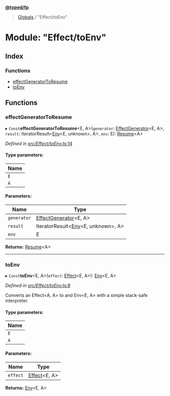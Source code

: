 **[@typed/fp](../README.md)**

> [Globals](../globals.md) / "Effect/toEnv"

# Module: "Effect/toEnv"

## Index

### Functions

* [effectGeneratorToResume](_effect_toenv_.md#effectgeneratortoresume)
* [toEnv](_effect_toenv_.md#toenv)

## Functions

### effectGeneratorToResume

▸ `Const`**effectGeneratorToResume**\<E, A>(`generator`: [EffectGenerator](_effect_effect_.md#effectgenerator)\<E, A>, `result`: IteratorResult\<[Env](_effect_effect_.md#env)\<E, unknown>, A>, `env`: E): [Resume](_resume_resume_.md#resume)\<A>

*Defined in [src/Effect/toEnv.ts:14](https://github.com/TylorS/typed-fp/blob/8639976/src/Effect/toEnv.ts#L14)*

#### Type parameters:

Name |
------ |
`E` |
`A` |

#### Parameters:

Name | Type |
------ | ------ |
`generator` | [EffectGenerator](_effect_effect_.md#effectgenerator)\<E, A> |
`result` | IteratorResult\<[Env](_effect_effect_.md#env)\<E, unknown>, A> |
`env` | E |

**Returns:** [Resume](_resume_resume_.md#resume)\<A>

___

### toEnv

▸ `Const`**toEnv**\<E, A>(`effect`: [Effect](_effect_effect_.effect.md)\<E, A>): [Env](_effect_effect_.md#env)\<E, A>

*Defined in [src/Effect/toEnv.ts:8](https://github.com/TylorS/typed-fp/blob/8639976/src/Effect/toEnv.ts#L8)*

Converts an Effect<A, A> to and Env<E, A> with a simple stack-safe interpreter.

#### Type parameters:

Name |
------ |
`E` |
`A` |

#### Parameters:

Name | Type |
------ | ------ |
`effect` | [Effect](_effect_effect_.effect.md)\<E, A> |

**Returns:** [Env](_effect_effect_.md#env)\<E, A>
